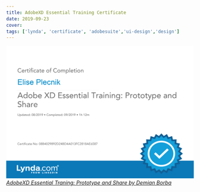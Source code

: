 ```yaml
---
title: AdobeXD Essential Training Certificate
date: 2019-09-23
cover: 
tags: ['lynda', 'certificate', 'adobesuite','ui-design','design']
---
```


[![Lynda Learning Certificate of Completion](./AdobeXDEssentialTraining_PrototypeandShare_CertificateOfCompletion.png "AdobeXD Essential Training Certificate")*AdobeXD Essential Traning: Prototype and Share by Demian Borba*](https://www.lynda.com/Adobe-XD-tutorials/Adobe-XD-Essential-Training-Prototype-Share-2019/771901-2.html)